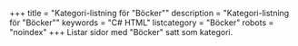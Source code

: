 +++
title = "Kategori-listning för \"Böcker\""
description = "Kategori-listning för \"Böcker\""
keywords = "C# HTML"
listcategory = "Böcker"
robots = "noindex"
+++
Listar sidor med "Böcker" satt som kategori.